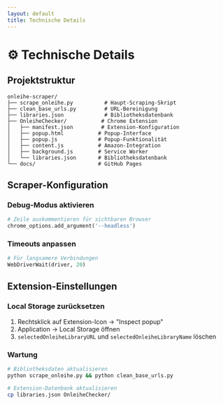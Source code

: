```yaml
---
layout: default
title: Technische Details
---
```


# ⚙️ Technische Details

## Projektstruktur

```
onleihe-scraper/
├── scrape_onleihe.py          # Haupt-Scraping-Skript
├── clean_base_urls.py         # URL-Bereinigung
├── libraries.json             # Bibliotheksdatenbank
├── OnleiheChecker/           # Chrome Extension
│   ├── manifest.json         # Extension-Konfiguration
│   ├── popup.html           # Popup-Interface
│   ├── popup.js             # Popup-Funktionalität
│   ├── content.js           # Amazon-Integration
│   ├── background.js        # Service Worker
│   └── libraries.json       # Bibliotheksdatenbank
└── docs/                    # GitHub Pages
```

## Scraper-Konfiguration

### Debug-Modus aktivieren
```python
# Zeile auskommentieren für sichtbaren Browser
chrome_options.add_argument('--headless')
```

### Timeouts anpassen
```python
# Für langsamere Verbindungen
WebDriverWait(driver, 20)
```

## Extension-Einstellungen

### Local Storage zurücksetzen
1. Rechtsklick auf Extension-Icon → "Inspect popup"
2. Application → Local Storage öffnen
3. `selectedOnleiheLibraryURL` und `selectedOnleiheLibraryName` löschen

### Wartung

```bash
# Bibliotheksdaten aktualisieren
python scrape_onleihe.py && python clean_base_urls.py

# Extension-Datenbank aktualisieren
cp libraries.json OnleiheChecker/
```
